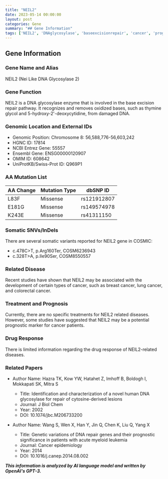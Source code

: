 ```yaml
---
title: "NEIL2"
date: 2023-05-14 00:00:00
layout: post
categories: Gene
summary: "## Gene Information"
tags: ['NEIL2', 'DNAglycosylase', 'baseexcisionrepair', 'cancer', 'prognosticmarker', 'somaticvariants', 'genomiclocation', 'missensemutation']
---
```


## Gene Information

### Gene Name and Alias
NEIL2 (Nei Like DNA Glycosylase 2)

### Gene Function 
NEIL2 is a DNA glycosylase enzyme that is involved in the base excision repair pathway. It recognizes and removes oxidized bases, such as thymine glycol and 5-hydroxy-2'-deoxycytidine, from damaged DNA.

### Genomic Location and External IDs
- Genomic Position: Chromosome 8: 56,588,776-56,603,242
- HGNC ID: 17814
- NCBI Entrez Gene: 55557
- Ensembl Gene: ENSG00000120907
- OMIM ID: 608642
- UniProtKB/Swiss-Prot ID: Q969P1

### AA Mutation List
| AA Change | Mutation Type | dbSNP ID |
| --- | --- | --- |
| L83F | Missense | rs121912807 |
| E181G | Missense | rs149574978 |
| K243E | Missense | rs41311150 |

### Somatic SNVs/InDels
There are several somatic variants reported for NEIL2 gene in COSMIC: 

- c.478C>T, p.Arg160Ter, COSM6236943
- c.328T>A, p.Ile90Ser, COSM8550557

### Related Disease
Recent studies have shown that NEIL2 may be associated with the development of certain types of cancer, such as breast cancer, lung cancer, and colorectal cancer.

### Treatment and Prognosis
Currently, there are no specific treatments for NEIL2 related diseases. However, some studies have suggested that NEIL2 may be a potential prognostic marker for cancer patients.

### Drug Response
There is limited information regarding the drug response of NEIL2-related diseases.

### Related Papers
- Author Name: Hazra TK, Kow YW, Hatahet Z, Imhoff B, Boldogh I, Mokkapati SK, Mitra S
  - Title: Identification and characterization of a novel human DNA glycosylase for repair of cytosine-derived lesions
  - Journal: J Biol Chem
  - Year: 2002
  - DOI:  10.1074/jbc.M206733200
  
- Author Name: Wang S, Wen X, Han Y, Jin Q, Chen K, Liu Q, Yang X
  - Title: Genetic variations of DNA repair genes and their prognostic significance in patients with acute myeloid leukemia
  - Journal: Cancer epidemiology
  - Year: 2014
  - DOI: 10.1016/j.canep.2014.08.002

**_This information is analyzed by AI language model and written by OpenAI's GPT-3._**